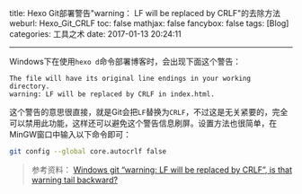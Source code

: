 title: Hexo Git部署警告"warning： LF will be replaced by CRLF"的去除方法
weburl: Hexo_Git_CRLF
toc: false
mathjax: false
fancybox: false
tags: [Blog]
categories: 工具之术
date: 2017-01-13 20:24:11

---

Windows下在使用`hexo d`命令部署博客时，会出现下面这个警告：

```no-highlight
The file will have its original line endings in your working directory.
warning: LF will be replaced by CRLF in index.html.
```

这个警告的意思很直接，就是Git会把`LF`替换为`CRLF`，不过这是无关紧要的，完全可以禁用此功能，这样还可以避免这个警告信息刷屏。设置方法也很简单，在MinGW窗口中输入以下命令即可：

```bash
git config --global core.autocrlf false
```

> 参考资料：
> [Windows git “warning: LF will be replaced by CRLF”, is that warning tail backward?](http://stackoverflow.com/questions/17628305/windows-git-warning-lf-will-be-replaced-by-crlf-is-that-warning-tail-backwar)